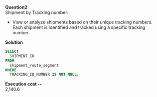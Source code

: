 **Question2**       
Shipment by Tracking number:
- View or analyze shipments based on their unique tracking numbers. Each shipment is identified and tracked using a specific tracking number.

**Solution**
```sql
SELECT 
  SHIPMENT_ID 
FROM 
  shipment_route_segment 
WHERE 
  TRACKING_ID_NUMBER IS NOT NULL;
```
**Execution cost --**    
2,140.6